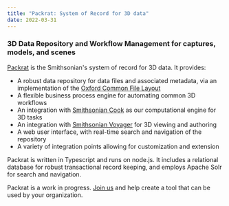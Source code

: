 ```yaml
---
title: "Packrat: System of Record for 3D data"
date: 2022-03-31
---
```


### 3D Data Repository and Workflow Management for captures, models, and scenes

[Packrat](https://github.com/Smithsonian/dpo-packrat) is the Smithsonian's system of record for 3D data.  It provides:
- A robust data repository for data files and associated metadata, via an implementation of the [Oxford Common File Layout](https://ocfl.io/)
- A flexible business process engine for automating common 3D workflows
- An integration with [Smithsonian Cook](https://github.com/Smithsonian/dpo-cook) as our computational engine for 3D tasks
- An integration with [Smithsonian Voyager](https://github.com/Smithsonian/dpo-voyager) for 3D viewing and authoring
- A web user interface, with real-time search and navigation of the repository
- A variety of integration points allowing for customization and extension

Packrat is written in Typescript and runs on node.js. It includes a relational database for robust transactional record keeping, and employs Apache Solr for search and navigation.

Packrat is a work in progress. [Join us](https://github.com/Smithsonian/dpo-packrat) and help create a tool that can be used by your organization.
